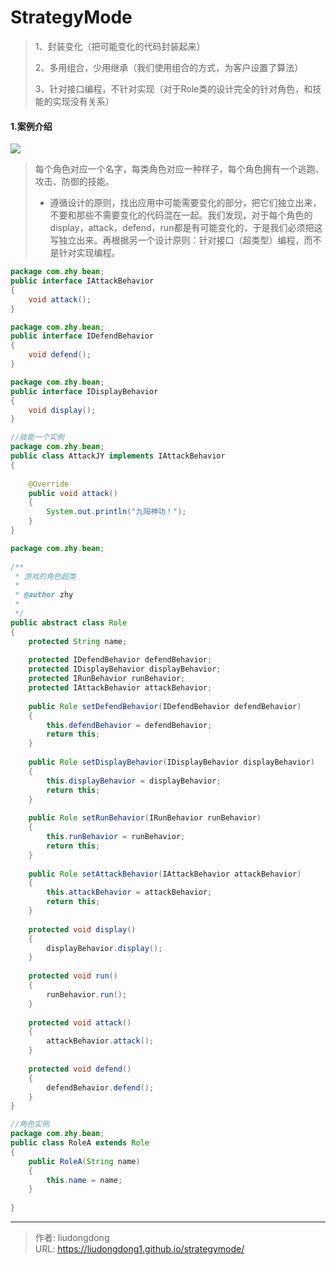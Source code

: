 # StrategyMode


> 1、封装变化（把可能变化的代码封装起来）
>
> 2、多用组合，少用继承（我们使用组合的方式，为客户设置了算法）
>
> 3、针对接口编程，不针对实现（对于Role类的设计完全的针对角色，和技能的实现没有关系）

#### 1.案例介绍

![](https://lddpicture.oss-cn-beijing.aliyuncs.com/picture/image-20210306112040518.png)

> 每个角色对应一个名字，每类角色对应一种样子，每个角色拥有一个逃跑、攻击、防御的技能。
>
> - 遵循设计的原则，找出应用中可能需要变化的部分，把它们独立出来，不要和那些不需要变化的代码混在一起。我们发现，对于每个角色的display，attack，defend，run都是有可能变化的，于是我们必须把这写独立出来。再根据另一个设计原则：针对接口（超类型）编程，而不是针对实现编程。

```java
package com.zhy.bean;
public interface IAttackBehavior
{
	void attack();
}

package com.zhy.bean;
public interface IDefendBehavior
{
	void defend();
}

package com.zhy.bean;
public interface IDisplayBehavior
{
	void display();
}

//技能一个实例
package com.zhy.bean;
public class AttackJY implements IAttackBehavior
{
 
	@Override
	public void attack()
	{
		System.out.println("九阳神功！");
	}
}

package com.zhy.bean;
 
/**
 * 游戏的角色超类
 * 
 * @author zhy
 * 
 */
public abstract class Role
{
	protected String name;
 
	protected IDefendBehavior defendBehavior;
	protected IDisplayBehavior displayBehavior;
	protected IRunBehavior runBehavior;
	protected IAttackBehavior attackBehavior;
 
	public Role setDefendBehavior(IDefendBehavior defendBehavior)
	{
		this.defendBehavior = defendBehavior;
		return this;
	}
 
	public Role setDisplayBehavior(IDisplayBehavior displayBehavior)
	{
		this.displayBehavior = displayBehavior;
		return this;
	}
 
	public Role setRunBehavior(IRunBehavior runBehavior)
	{
		this.runBehavior = runBehavior;
		return this;
	}
 
	public Role setAttackBehavior(IAttackBehavior attackBehavior)
	{
		this.attackBehavior = attackBehavior;
		return this;
	}
 
	protected void display()
	{
		displayBehavior.display();
	}
 
	protected void run()
	{
		runBehavior.run();
	}
 
	protected void attack()
	{
		attackBehavior.attack();
	}
 
	protected void defend()
	{
		defendBehavior.defend();
	}
}

//角色实例
package com.zhy.bean;
public class RoleA extends Role
{
	public RoleA(String name)
	{
		this.name = name;
	}
 
}

```



---

> 作者: liudongdong  
> URL: https://liudongdong1.github.io/strategymode/  

